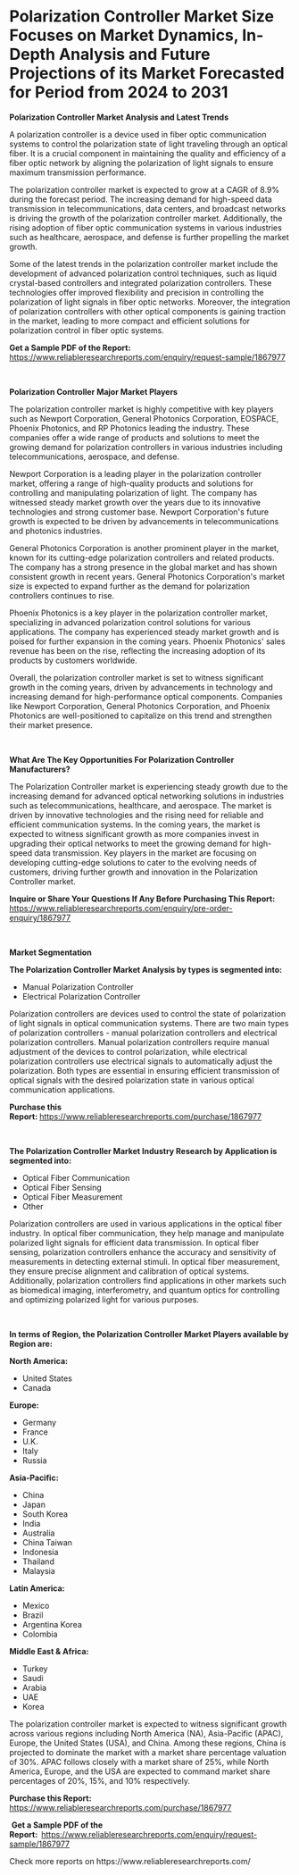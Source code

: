 <p><h1>Polarization Controller Market Size Focuses on Market Dynamics, In-Depth Analysis and Future Projections of its Market Forecasted for Period from 2024 to 2031</h1></p><p><strong>Polarization Controller Market Analysis and Latest Trends</strong></p>
<p><p>A polarization controller is a device used in fiber optic communication systems to control the polarization state of light traveling through an optical fiber. It is a crucial component in maintaining the quality and efficiency of a fiber optic network by aligning the polarization of light signals to ensure maximum transmission performance.</p><p>The polarization controller market is expected to grow at a CAGR of 8.9% during the forecast period. The increasing demand for high-speed data transmission in telecommunications, data centers, and broadcast networks is driving the growth of the polarization controller market. Additionally, the rising adoption of fiber optic communication systems in various industries such as healthcare, aerospace, and defense is further propelling the market growth.</p><p>Some of the latest trends in the polarization controller market include the development of advanced polarization control techniques, such as liquid crystal-based controllers and integrated polarization controllers. These technologies offer improved flexibility and precision in controlling the polarization of light signals in fiber optic networks. Moreover, the integration of polarization controllers with other optical components is gaining traction in the market, leading to more compact and efficient solutions for polarization control in fiber optic systems.</p></p>
<p><strong>Get a Sample PDF of the Report:&nbsp;</strong> <a href="https://www.reliableresearchreports.com/enquiry/request-sample/1867977">https://www.reliableresearchreports.com/enquiry/request-sample/1867977</a></p>
<p>&nbsp;</p>
<p><strong>Polarization Controller Major Market Players</strong></p>
<p><p>The polarization controller market is highly competitive with key players such as Newport Corporation, General Photonics Corporation, EOSPACE, Phoenix Photonics, and RP Photonics leading the industry. These companies offer a wide range of products and solutions to meet the growing demand for polarization controllers in various industries including telecommunications, aerospace, and defense.</p><p>Newport Corporation is a leading player in the polarization controller market, offering a range of high-quality products and solutions for controlling and manipulating polarization of light. The company has witnessed steady market growth over the years due to its innovative technologies and strong customer base. Newport Corporation's future growth is expected to be driven by advancements in telecommunications and photonics industries.</p><p>General Photonics Corporation is another prominent player in the market, known for its cutting-edge polarization controllers and related products. The company has a strong presence in the global market and has shown consistent growth in recent years. General Photonics Corporation's market size is expected to expand further as the demand for polarization controllers continues to rise.</p><p>Phoenix Photonics is a key player in the polarization controller market, specializing in advanced polarization control solutions for various applications. The company has experienced steady market growth and is poised for further expansion in the coming years. Phoenix Photonics' sales revenue has been on the rise, reflecting the increasing adoption of its products by customers worldwide.</p><p>Overall, the polarization controller market is set to witness significant growth in the coming years, driven by advancements in technology and increasing demand for high-performance optical components. Companies like Newport Corporation, General Photonics Corporation, and Phoenix Photonics are well-positioned to capitalize on this trend and strengthen their market presence.</p></p>
<p>&nbsp;</p>
<p><strong>What Are The Key Opportunities For Polarization Controller Manufacturers?</strong></p>
<p><p>The Polarization Controller market is experiencing steady growth due to the increasing demand for advanced optical networking solutions in industries such as telecommunications, healthcare, and aerospace. The market is driven by innovative technologies and the rising need for reliable and efficient communication systems. In the coming years, the market is expected to witness significant growth as more companies invest in upgrading their optical networks to meet the growing demand for high-speed data transmission. Key players in the market are focusing on developing cutting-edge solutions to cater to the evolving needs of customers, driving further growth and innovation in the Polarization Controller market.</p></p>
<p><strong>Inquire or Share Your Questions If Any Before Purchasing This Report:</strong> <a href="https://www.reliableresearchreports.com/enquiry/pre-order-enquiry/1867977">https://www.reliableresearchreports.com/enquiry/pre-order-enquiry/1867977</a></p>
<p>&nbsp;</p>
<p><strong>Market Segmentation</strong></p>
<p><strong>The Polarization Controller Market Analysis by types is segmented into:</strong></p>
<p><ul><li>Manual Polarization Controller</li><li>Electrical Polarization Controller</li></ul></p>
<p><p>Polarization controllers are devices used to control the state of polarization of light signals in optical communication systems. There are two main types of polarization controllers - manual polarization controllers and electrical polarization controllers. Manual polarization controllers require manual adjustment of the devices to control polarization, while electrical polarization controllers use electrical signals to automatically adjust the polarization. Both types are essential in ensuring efficient transmission of optical signals with the desired polarization state in various optical communication applications.</p></p>
<p><strong>Purchase this Report:&nbsp;</strong><a href="https://www.reliableresearchreports.com/purchase/1867977">https://www.reliableresearchreports.com/purchase/1867977</a></p>
<p>&nbsp;</p>
<p><strong>The Polarization Controller Market Industry Research by Application is segmented into:</strong></p>
<p><ul><li>Optical Fiber Communication</li><li>Optical Fiber Sensing</li><li>Optical Fiber Measurement</li><li>Other</li></ul></p>
<p><p>Polarization controllers are used in various applications in the optical fiber industry. In optical fiber communication, they help manage and manipulate polarized light signals for efficient data transmission. In optical fiber sensing, polarization controllers enhance the accuracy and sensitivity of measurements in detecting external stimuli. In optical fiber measurement, they ensure precise alignment and calibration of optical systems. Additionally, polarization controllers find applications in other markets such as biomedical imaging, interferometry, and quantum optics for controlling and optimizing polarized light for various purposes.</p></p>
<p>&nbsp;</p>
<p><strong>In terms of Region, the Polarization Controller Market Players available by Region are:</strong></p>
<p>
    <p> <strong> North America: </strong>
        <ul>
            <li>United States</li>
            <li>Canada</li>
        </ul>
        </p> 
    <p> <strong> Europe: </strong>
        <ul>
            <li>Germany</li>
            <li>France</li>
            <li>U.K.</li>
            <li>Italy</li>
            <li>Russia</li>
        </ul>
        </p> 
    <p> <strong> Asia-Pacific: </strong>
        <ul>
            <li>China</li>
            <li>Japan</li>
            <li>South Korea</li>
            <li>India</li>
            <li>Australia</li>
            <li>China Taiwan</li>
            <li>Indonesia</li>
            <li>Thailand</li>
            <li>Malaysia</li>
        </ul>
        </p> 
    <p> <strong> Latin America: </strong>
        <ul>
            <li>Mexico</li>
            <li>Brazil</li>
            <li>Argentina Korea</li>
            <li>Colombia</li>
        </ul>
        </p> 
    <p> <strong> Middle East & Africa: </strong>
        <ul>
            <li>Turkey</li>
            <li>Saudi</li>
            <li>Arabia</li>
            <li>UAE</li>
            <li>Korea</li>
        </ul>
    </p>
    </p>
<p><p>The polarization controller market is expected to witness significant growth across various regions including North America (NA), Asia-Pacific (APAC), Europe, the United States (USA), and China. Among these regions, China is projected to dominate the market with a market share percentage valuation of 30%. APAC follows closely with a market share of 25%, while North America, Europe, and the USA are expected to command market share percentages of 20%, 15%, and 10% respectively.</p></p>
<p><strong>Purchase this Report: </strong><a href="https://www.reliableresearchreports.com/purchase/1867977">https://www.reliableresearchreports.com/purchase/1867977</a></p>
<p>&nbsp;<strong>Get a Sample PDF of the Report:&nbsp;&nbsp;</strong><a href="https://www.reliableresearchreports.com/enquiry/request-sample/1867977">https://www.reliableresearchreports.com/enquiry/request-sample/1867977</a></p>
<p><strong></strong></p>
<p>Check more reports on https://www.reliableresearchreports.com/</p>